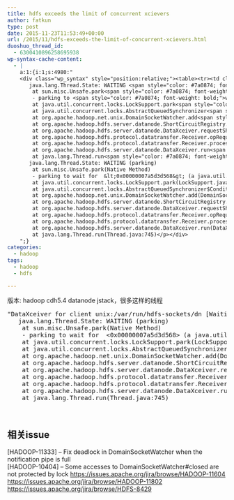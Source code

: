 ```yaml
---
title: hdfs exceeds the limit of concurrent xcievers
author: fatkun
type: post
date: 2015-11-23T11:53:49+00:00
url: /2015/11/hdfs-exceeds-the-limit-of-concurrent-xcievers.html
duoshuo_thread_id:
  - 6300410896258695938
wp-syntax-cache-content:
  - |
    a:1:{i:1;s:4980:"
    <div class="wp_syntax" style="position:relative;"><table><tr><td class="code"><pre class="bash" style="font-family:monospace;"><span style="color: #ff0000;">&quot;DataXceiver for client unix:/var/run/hdfs-sockets/dn [Waiting for operation #1]&quot;</span> daemon <span style="color: #007800;">prio</span>=<span style="color: #000000;">10</span> <span style="color: #007800;">tid</span>=0x00007ffc42de9000 <span style="color: #007800;">nid</span>=0x68f8 waiting on condition <span style="color: #7a0874; font-weight: bold;">&#91;</span>0x00007ffacbd1d000<span style="color: #7a0874; font-weight: bold;">&#93;</span>
       java.lang.Thread.State: WAITING <span style="color: #7a0874; font-weight: bold;">&#40;</span>parking<span style="color: #7a0874; font-weight: bold;">&#41;</span>
    	at sun.misc.Unsafe.park<span style="color: #7a0874; font-weight: bold;">&#40;</span>Native Method<span style="color: #7a0874; font-weight: bold;">&#41;</span>
    	- parking to <span style="color: #7a0874; font-weight: bold;">wait</span> <span style="color: #000000; font-weight: bold;">for</span>  <span style="color: #000000; font-weight: bold;">&lt;</span>0x00000007a5d3d568<span style="color: #000000; font-weight: bold;">&gt;</span> <span style="color: #7a0874; font-weight: bold;">&#40;</span>a java.util.concurrent.locks.AbstractQueuedSynchronizer<span style="color: #007800;">$ConditionObject</span><span style="color: #7a0874; font-weight: bold;">&#41;</span>
    	at java.util.concurrent.locks.LockSupport.park<span style="color: #7a0874; font-weight: bold;">&#40;</span>LockSupport.java:<span style="color: #000000;">186</span><span style="color: #7a0874; font-weight: bold;">&#41;</span>
    	at java.util.concurrent.locks.AbstractQueuedSynchronizer<span style="color: #007800;">$ConditionObject</span>.await<span style="color: #7a0874; font-weight: bold;">&#40;</span>AbstractQueuedSynchronizer.java:<span style="color: #000000;">2043</span><span style="color: #7a0874; font-weight: bold;">&#41;</span>
    	at org.apache.hadoop.net.unix.DomainSocketWatcher.add<span style="color: #7a0874; font-weight: bold;">&#40;</span>DomainSocketWatcher.java:<span style="color: #000000;">316</span><span style="color: #7a0874; font-weight: bold;">&#41;</span>
    	at org.apache.hadoop.hdfs.server.datanode.ShortCircuitRegistry.createNewMemorySegment<span style="color: #7a0874; font-weight: bold;">&#40;</span>ShortCircuitRegistry.java:<span style="color: #000000;">322</span><span style="color: #7a0874; font-weight: bold;">&#41;</span>
    	at org.apache.hadoop.hdfs.server.datanode.DataXceiver.requestShortCircuitShm<span style="color: #7a0874; font-weight: bold;">&#40;</span>DataXceiver.java:<span style="color: #000000;">418</span><span style="color: #7a0874; font-weight: bold;">&#41;</span>
    	at org.apache.hadoop.hdfs.protocol.datatransfer.Receiver.opRequestShortCircuitShm<span style="color: #7a0874; font-weight: bold;">&#40;</span>Receiver.java:<span style="color: #000000;">214</span><span style="color: #7a0874; font-weight: bold;">&#41;</span>
    	at org.apache.hadoop.hdfs.protocol.datatransfer.Receiver.processOp<span style="color: #7a0874; font-weight: bold;">&#40;</span>Receiver.java:<span style="color: #000000;">95</span><span style="color: #7a0874; font-weight: bold;">&#41;</span>
    	at org.apache.hadoop.hdfs.server.datanode.DataXceiver.run<span style="color: #7a0874; font-weight: bold;">&#40;</span>DataXceiver.java:<span style="color: #000000;">241</span><span style="color: #7a0874; font-weight: bold;">&#41;</span>
    	at java.lang.Thread.run<span style="color: #7a0874; font-weight: bold;">&#40;</span>Thread.java:<span style="color: #000000;">745</span><span style="color: #7a0874; font-weight: bold;">&#41;</span></pre></td></tr></table><p class="theCode" style="display:none;">&quot;DataXceiver for client unix:/var/run/hdfs-sockets/dn [Waiting for operation #1]&quot; daemon prio=10 tid=0x00007ffc42de9000 nid=0x68f8 waiting on condition [0x00007ffacbd1d000]
       java.lang.Thread.State: WAITING (parking)
    	at sun.misc.Unsafe.park(Native Method)
    	- parking to wait for  &lt;0x00000007a5d3d568&gt; (a java.util.concurrent.locks.AbstractQueuedSynchronizer$ConditionObject)
    	at java.util.concurrent.locks.LockSupport.park(LockSupport.java:186)
    	at java.util.concurrent.locks.AbstractQueuedSynchronizer$ConditionObject.await(AbstractQueuedSynchronizer.java:2043)
    	at org.apache.hadoop.net.unix.DomainSocketWatcher.add(DomainSocketWatcher.java:316)
    	at org.apache.hadoop.hdfs.server.datanode.ShortCircuitRegistry.createNewMemorySegment(ShortCircuitRegistry.java:322)
    	at org.apache.hadoop.hdfs.server.datanode.DataXceiver.requestShortCircuitShm(DataXceiver.java:418)
    	at org.apache.hadoop.hdfs.protocol.datatransfer.Receiver.opRequestShortCircuitShm(Receiver.java:214)
    	at org.apache.hadoop.hdfs.protocol.datatransfer.Receiver.processOp(Receiver.java:95)
    	at org.apache.hadoop.hdfs.server.datanode.DataXceiver.run(DataXceiver.java:241)
    	at java.lang.Thread.run(Thread.java:745)</p></div>
    ";}
categories:
  - hadoop
tags:
  - hadoop
  - hdfs

---
```

版本: hadoop cdh5.4
datanode jstack，很多这样的线程
<pre lang="bash" escaped="true">"DataXceiver for client unix:/var/run/hdfs-sockets/dn [Waiting for operation #1]" daemon prio=10 tid=0x00007ffc42de9000 nid=0x68f8 waiting on condition [0x00007ffacbd1d000]
   java.lang.Thread.State: WAITING (parking)
	at sun.misc.Unsafe.park(Native Method)
	- parking to wait for  &lt;0x00000007a5d3d568&gt; (a java.util.concurrent.locks.AbstractQueuedSynchronizer$ConditionObject)
	at java.util.concurrent.locks.LockSupport.park(LockSupport.java:186)
	at java.util.concurrent.locks.AbstractQueuedSynchronizer$ConditionObject.await(AbstractQueuedSynchronizer.java:2043)
	at org.apache.hadoop.net.unix.DomainSocketWatcher.add(DomainSocketWatcher.java:316)
	at org.apache.hadoop.hdfs.server.datanode.ShortCircuitRegistry.createNewMemorySegment(ShortCircuitRegistry.java:322)
	at org.apache.hadoop.hdfs.server.datanode.DataXceiver.requestShortCircuitShm(DataXceiver.java:418)
	at org.apache.hadoop.hdfs.protocol.datatransfer.Receiver.opRequestShortCircuitShm(Receiver.java:214)
	at org.apache.hadoop.hdfs.protocol.datatransfer.Receiver.processOp(Receiver.java:95)
	at org.apache.hadoop.hdfs.server.datanode.DataXceiver.run(DataXceiver.java:241)
	at java.lang.Thread.run(Thread.java:745)</pre>
&nbsp;
## 相关issue

[HADOOP-11333] &#8211; Fix deadlock in DomainSocketWatcher when the notification pipe is full  
[HADOOP-10404] &#8211; Some accesses to DomainSocketWatcher#closed are not protected by lock
https://issues.apache.org/jira/browse/HADOOP-11604  
https://issues.apache.org/jira/browse/HADOOP-11802  
https://issues.apache.org/jira/browse/HDFS-8429
&nbsp;